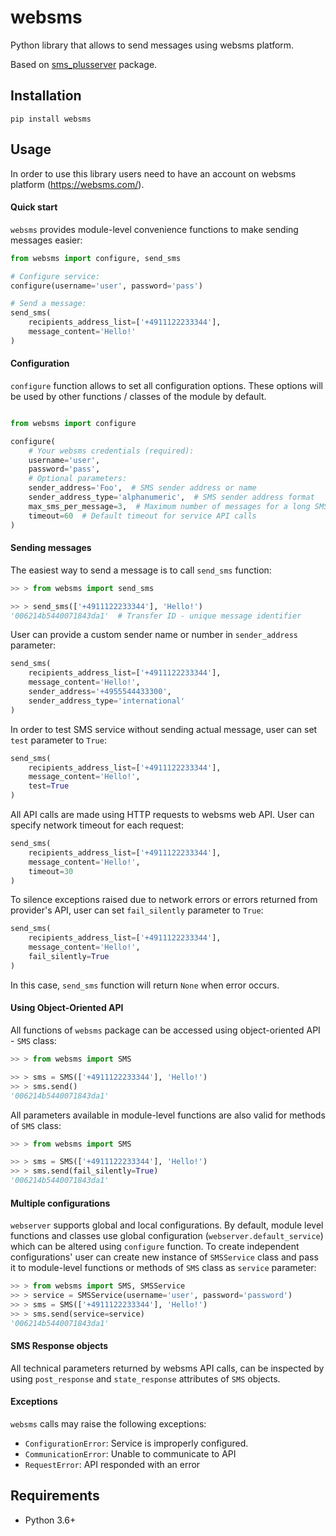 websms
==============

Python library that allows to send messages using websms platform. 

Based on [sms_plusserver](https://github.com/W-Z-FinTech-GmbH/sms_plusserver) package.


Installation
------------

```
pip install websms
```


Usage
-----

In order to use this library users need to have an account on
websms platform (https://websms.com/).

#### Quick start

`websms` provides module-level convenience functions to make sending messages easier:

```python
from websms import configure, send_sms

# Configure service:
configure(username='user', password='pass')

# Send a message:
send_sms(
    recipients_address_list=['+4911122233344'], 
    message_content='Hello!'
)
```

#### Configuration

`configure` function allows to set all configuration options. These options
will be used by other functions / classes of the module by default.

```python

from websms import configure

configure(
    # Your websms credentials (required):
    username='user',
    password='pass',
    # Optional parameters:
    sender_address='Foo',  # SMS sender address or name
    sender_address_type='alphanumeric',  # SMS sender address format
    max_sms_per_message=3,  # Maximum number of messages for a long SMS
    timeout=60  # Default timeout for service API calls
)
```

#### Sending messages

The easiest way to send a message is to call `send_sms` function:

```python
>> > from websms import send_sms

>> > send_sms(['+4911122233344'], 'Hello!')
'006214b5440071843da1'  # Transfer ID - unique message identifier
```

User can provide a custom sender name or number in `sender_address` parameter:
```python
send_sms(
    recipients_address_list=['+4911122233344'], 
    message_content='Hello!',
    sender_address='+4955544433300', 
    sender_address_type='international'
)
```

In order to test SMS service without sending actual message, user can set
`test` parameter to `True`:
```python
send_sms(
    recipients_address_list=['+4911122233344'], 
    message_content='Hello!',
    test=True
)
```

All API calls are made using HTTP requests to websms web API. User can
specify network timeout for each request:
```python
send_sms(
    recipients_address_list=['+4911122233344'], 
    message_content='Hello!',
    timeout=30
)
```

To silence exceptions raised due to network errors or errors returned from
provider's API, user can set `fail_silently` parameter to `True`:
```python
send_sms(
    recipients_address_list=['+4911122233344'], 
    message_content='Hello!',
    fail_silently=True
)
```

In this case, `send_sms` function will return `None` when error occurs.


#### Using Object-Oriented API

All functions of `websms` package can be accessed using object-oriented
API - `SMS` class:

```python
>> > from websms import SMS

>> > sms = SMS(['+4911122233344'], 'Hello!')
>> > sms.send()
'006214b5440071843da1'
```

All parameters available in module-level functions are also valid for
methods of `SMS` class:

```python
>> > from websms import SMS

>> > sms = SMS(['+4911122233344'], 'Hello!')
>> > sms.send(fail_silently=True)
'006214b5440071843da1'
```


#### Multiple configurations

`webserver` supports global and local configurations.
By default, module level functions and classes use global configuration
(`webserver.default_service`) which can be altered using `configure` function.
To create independent configurations' user can create new instance of `SMSService`
class and pass it to module-level functions or methods of `SMS` class
as `service` parameter:

```python
>> > from websms import SMS, SMSService
>> > service = SMSService(username='user', password='password')
>> > sms = SMS(['+4911122233344'], 'Hello!')
>> > sms.send(service=service)
'006214b5440071843da1'
```

#### SMS Response objects

All technical parameters returned by websms API calls, can be inspected
by using `post_response` and `state_response` attributes of `SMS` objects.

#### Exceptions

`websms` calls may raise the following exceptions:

* `ConfigurationError`: Service is improperly configured.
* `CommunicationError`: Unable to communicate to API
* `RequestError`: API responded with an error

Requirements
------------

* Python 3.6+
